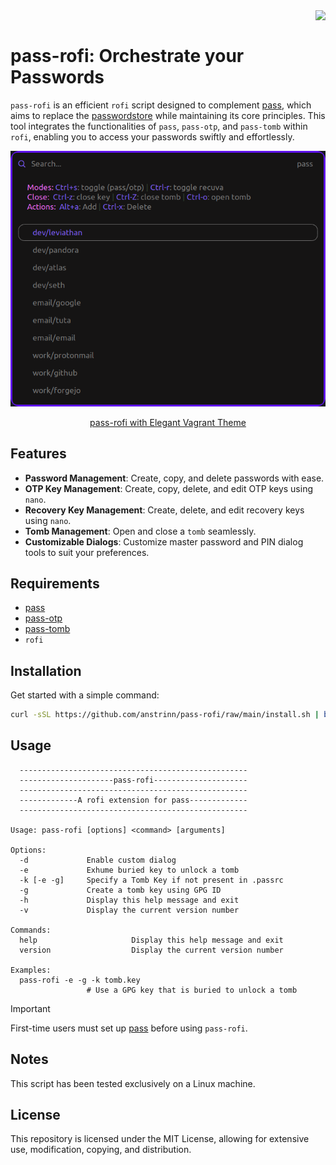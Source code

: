 <img src="https://git.disroot.org/anstrinn/images/raw/branch/main/pass.png" align="right" height="100"/>
<br>

# pass-rofi: Orchestrate your Passwords

`pass-rofi` is an efficient `rofi` script designed to complement [pass](https://github.com/anstrinn/pass), which aims to replace the [passwordstore](https://www.passwordstore.org/) while maintaining its core principles. This tool integrates the functionalities of `pass`, `pass-otp`, and `pass-tomb` within `rofi`, enabling you to access your passwords swiftly and effortlessly.

<div align="center"><a href="https://github.com/anstrinn/elegantvagrant/tree/main/rofi">
  <img src="./assets/pass-rofi.png" alt="pass-rofi image">
  <p>pass-rofi with Elegant Vagrant Theme</p>
</a>
</div>

## Features

- **Password Management**: Create, copy, and delete passwords with ease.
- **OTP Key Management**: Create, copy, delete, and edit OTP keys using `nano`.
- **Recovery Key Management**: Create, delete, and edit recovery keys using `nano`.
- **Tomb Management**: Open and close a `tomb` seamlessly.
- **Customizable Dialogs**: Customize master password and PIN dialog tools to suit your preferences.

## Requirements

- [pass](https://github.com/anstrinn/pass)
- [pass-otp](https://github.com/anstrinn/pass-otp)
- [pass-tomb](https://github.com/anstrinn/pass-tomb)
- `rofi`

## Installation

Get started with a simple command:

```bash
curl -sSL https://github.com/anstrinn/pass-rofi/raw/main/install.sh | bash
```

## Usage

```
  ---------------------------------------------------
  ---------------------pass-rofi---------------------
  ---------------------------------------------------
  -------------A rofi extension for pass-------------
  ---------------------------------------------------

Usage: pass-rofi [options] <command> [arguments]

Options:
  -d             Enable custom dialog
  -e             Exhume buried key to unlock a tomb
  -k [-e -g]     Specify a Tomb Key if not present in .passrc
  -g             Create a tomb key using GPG ID
  -h             Display this help message and exit
  -v             Display the current version number

Commands:
  help                     Display this help message and exit
  version                  Display the current version number

Examples:
  pass-rofi -e -g -k tomb.key
                 # Use a GPG key that is buried to unlock a tomb
```

> [!IMPORTANT]
> First-time users must set up [pass](https://github.com/anstrinn/pass) before using `pass-rofi`.

## Notes

This script has been tested exclusively on a Linux machine.

## License

This repository is licensed under the MIT License, allowing for extensive use, modification, copying, and distribution.
